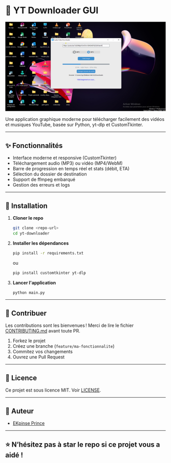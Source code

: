 # 🎵 YT Downloader GUI

![screenshot](/assets/demo.png)

Une application graphique moderne pour télécharger facilement des vidéos et musiques YouTube, basée sur Python, yt-dlp et CustomTkinter.

---

## ✨ Fonctionnalités
- Interface moderne et responsive (CustomTkinter)
- Téléchargement audio (MP3) ou vidéo (MP4/WebM)
- Barre de progression en temps réel et stats (débit, ETA)
- Sélection du dossier de destination
- Support de ffmpeg embarqué
- Gestion des erreurs et logs

---

## 🚀 Installation

1. **Cloner le repo**
   ```bash
   git clone <repo-url>
   cd yt-downloader
   ```
2. **Installer les dépendances**
   ```bash
   pip install -r requirements.txt
   ```
   ou
   ```bash
   pip install customtkinter yt-dlp
   ```
3. **Lancer l'application**
   ```bash
   python main.py
   ```

---


## 🤝 Contribuer

Les contributions sont les bienvenues ! Merci de lire le fichier [CONTRIBUTING.md](CONTRIBUTING.md) avant toute PR.

1. Forkez le projet
2. Créez une branche (`feature/ma-fonctionnalite`)
3. Commitez vos changements
4. Ouvrez une Pull Request

---

## 📄 Licence

Ce projet est sous licence MIT. Voir [LICENSE](LICENSE).

---

## 👤 Auteur

- [EKpinse Prince](https://github.com/princeOxdev)

---

## ⭐️ N’hésitez pas à star le repo si ce projet vous a aidé !
